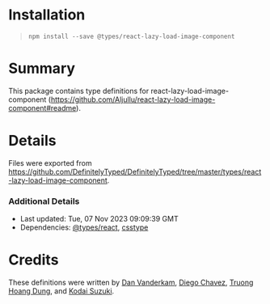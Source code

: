 # Installation
> `npm install --save @types/react-lazy-load-image-component`

# Summary
This package contains type definitions for react-lazy-load-image-component (https://github.com/Aljullu/react-lazy-load-image-component#readme).

# Details
Files were exported from https://github.com/DefinitelyTyped/DefinitelyTyped/tree/master/types/react-lazy-load-image-component.

### Additional Details
 * Last updated: Tue, 07 Nov 2023 09:09:39 GMT
 * Dependencies: [@types/react](https://npmjs.com/package/@types/react), [csstype](https://npmjs.com/package/csstype)

# Credits
These definitions were written by [Dan Vanderkam](https://github.com/danvk), [Diego Chavez](https://github.com/diegochavez), [Truong Hoang Dung](https://github.com/revskill10), and [Kodai Suzuki](https://github.com/kodai3).
